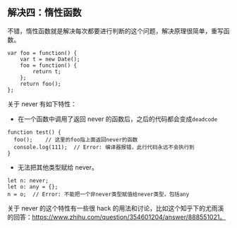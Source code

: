 ## 解决四：惰性函数

不错，惰性函数就是解决每次都要进行判断的这个问题，解决原理很简单，重写函数。

```
var foo = function() {
    var t = new Date();
    foo = function() {
        return t;
    };
    return foo();
};
```

关于 never 有如下特性：

- 在一个函数中调用了返回 never 的函数后，之后的代码都会变成`deadcode`

```
function test() {
  foo();    // 这里的foo指上面返回never的函数
  console.log(111);  // Error: 编译器报错，此行代码永远不会执行到
}
```

- 无法把其他类型赋给 never。

```
let n: never;
let o: any = {};
n = o;  // Error: 不能把一个非never类型赋值给never类型，包括any
```

关于 never 的这个特性有一些很 hack 的用法和讨论，比如这个知乎下的尤雨溪的回答：https://www.zhihu.com/question/354601204/answer/888551021。